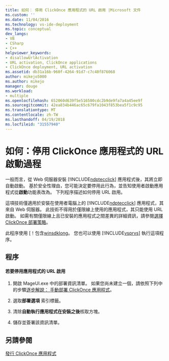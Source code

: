 ```yaml
---
title: 如何： 停用 ClickOnce 應用程式的 URL 啟用 |Microsoft 文件
ms.custom: ''
ms.date: 11/04/2016
ms.technology: vs-ide-deployment
ms.topic: conceptual
dev_langs:
- VB
- CSharp
- C++
helpviewer_keywords:
- disallowUrlActivation
- URL activation, ClickOnce applications
- ClickOnce deployment, URL activation
ms.assetid: db31a16b-960f-4264-91d7-c7c40f876068
author: mikejo5000
ms.author: mikejo
manager: douge
ms.workload:
- multiple
ms.openlocfilehash: 652060d639f5e516500cdc2b9de9fa7a4a45ee9f
ms.sourcegitcommit: 42ea834b446ac65c679fa1043f853bea5f1c9c95
ms.translationtype: MT
ms.contentlocale: zh-TW
ms.lasthandoff: 04/19/2018
ms.locfileid: "31557940"
---
```

# <a name="how-to-disable-url-activation-of-clickonce-applications"></a>如何：停用 ClickOnce 應用程式的 URL 啟動過程
一般而言，從 Web 伺服器安裝 [!INCLUDE[ndptecclick](../deployment/includes/ndptecclick_md.md)] 應用程式後，其將立即自動啟動。 基於安全性理由，您可能決定要停用此行為，並告知使用者啟動應用程式從**啟動**功能表改為。 下列程序描述如何停用 URL 啟用。  
  
 這項技術僅適用於安裝在使用者電腦上的 [!INCLUDE[ndptecclick](../deployment/includes/ndptecclick_md.md)] 應用程式，其來自 Web 伺服器。 此技術不得用於僅限線上使用的應用程式，其只能使用 URL 啟動。 如需有關僅限線上且已安裝的應用程式之間差異的詳細資訊，請參閱[選擇 ClickOnce 部署策略](../deployment/choosing-a-clickonce-deployment-strategy.md)。  
  
 此程序使用 [！包含[winsdklong](/dotnet/framework/tools/mageui-exe-manifest-generation-and-editing-tool-graphical-client)。 您也可以使用 [!INCLUDE[vsprvs](../code-quality/includes/vsprvs_md.md)] 執行這項程序。  
  
## <a name="procedure"></a>程序  
  
#### <a name="to-disable-url-activation-for-your-application"></a>若要停用應用程式的 URL 啟用  
  
1.  開啟 MageUI.exe 中的部署資訊清單。 如果您尚未建立一個，請依照下列中的步驟[逐步解說： 手動部署 ClickOnce 應用程式](../deployment/walkthrough-manually-deploying-a-clickonce-application.md)。  
  
2.  選取**部署選項** 索引標籤。  
  
3.  清除**自動執行應用程式在安裝之後**核取方塊。  
  
4.  儲存並簽署該資訊清單。  
  
## <a name="see-also"></a>另請參閱  
 [發行 ClickOnce 應用程式](../deployment/publishing-clickonce-applications.md)